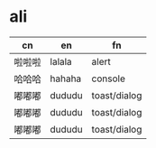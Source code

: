 # ali

| cn  | en     | fn      |
| --- | ------ | ------- |
| 啦啦啦 | lalala | alert   |
| 哈哈哈 | hahaha | console |
| 嘟嘟嘟 | dududu | toast/dialog  |
| 嘟嘟嘟 | dududu | toast/dialog  |
| 嘟嘟嘟 | dududu | toast/dialog  |
